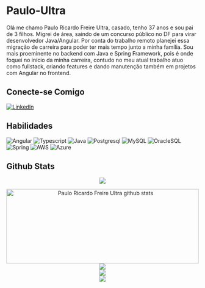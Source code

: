 # Paulo-Ultra

Olá me chamo Paulo Ricardo Freire Ultra, casado, tenho 37 anos e sou pai de 3 filhos.
Migrei de área, saindo de um concurso público no DF para virar desenvolvedor Java/Angular.
Por conta do trabalho remoto planejei essa migração de carreira para poder ter mais tempo junto a minha família.
Sou mais proeminente no backend com Java e Spring Framework, pois é onde foquei no início da minha carreira, contudo no meu atual trabalho atuo como fullstack, criando features e dando manutenção também em projetos com Angular no frontend.

## Conecte-se Comigo
[![LinkedIn](https://img.shields.io/badge/LinkedIn-%230077B5.svg?logo=linkedin&logoColor=white)](https://www.linkedin.com/in/paulo-ricardo-freire-ultra/) 

## Habilidades

![Angular](https://img.shields.io/badge/Angular-CCC?style=for-the-badge&logo=angular)
![Typescript](https://img.shields.io/badge/typescript-CCC?style=for-the-badge&logo=typescript)
![Java](https://img.shields.io/badge/Java-CCC?style=for-the-badge&logo=java)
![Postgresql](https://img.shields.io/badge/PostgreSQL-CCC?style=for-the-badge&logo=postgresql)
![MySQL](https://img.shields.io/badge/MySQL-CCC?style=for-the-badge&logo=mysql)
![OracleSQL](https://img.shields.io/badge/OracleSQL-CCC?style=for-the-badge&logo=oracle)
![Spring](https://img.shields.io/badge/Spring-CCC?style=for-the-badge&logo=spring)
![AWS](https://img.shields.io/badge/AWS-CCC?style=for-the-badge&logo=aws)
![Azure](https://img.shields.io/badge/Azure-CCC?style=for-the-badge&logo=azure)

## Github Stats

<p align="center">
  <img src="https://github-profile-trophy.vercel.app/?username=Paulo-Ultra&theme=algolia&row=2&no-bg=true&column=3&margin-w=15&margin-h=15" />
</p>

<div align="center">  
  <img align="left" width="100%" height="195px" src="https://github-readme-stats.vercel.app/api?username=Paulo-Ultra&show_icons=true&count_private=true&hide_border=true&title_color=0000cd&icon_color=87ceeb&text_color=0000cd&bg_color=0d1117" alt="Paulo Ricardo Freire Ultra github stats" />

  ![](https://github-readme-stats.vercel.app/api?username=Paulo-Ultra&theme=dark&hide_border=false&include_all_commits=false&count_private=false)<br/>
![](https://github-readme-streak-stats.herokuapp.com/?user=Paulo-Ultra&theme=dark&hide_border=false)<br/>
![](https://github-readme-stats.vercel.app/api/top-langs/?username=Paulo-Ultra&theme=dark&hide_border=false&include_all_commits=false&count_private=false&layout=compact)
</div>